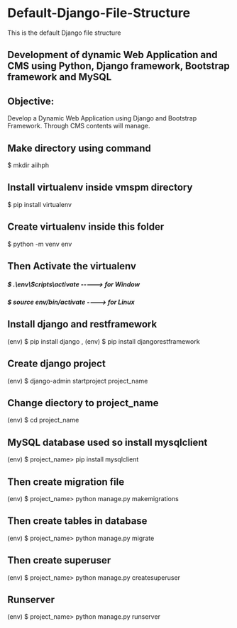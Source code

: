 # Default-Django-File-Structure
This is the default Django file structure


## Development of dynamic Web Application and CMS using Python, Django framework, Bootstrap framework and MySQL

## Objective:
Develop a Dynamic Web Application using Django and Bootstrap Framework. Through CMS contents will manage.

## Make directory using command
$ mkdir aiihph

## Install virtualenv inside vmspm directory
$ pip install virtualenv

## Create virtualenv inside this folder
$ python -m venv env 

## Then Activate the virtualenv
##### $ .\env\Scripts\activate   -----> for Window
##### $  source env/bin/activate  ----> for Linux

## Install django and restframework 
(env) $ pip install django , (env)  $ pip install djangorestframework

## Create django project 
(env)  $ django-admin startproject project_name

## Change diectory to project_name
(env)  $ cd project_name

## MySQL database used so install mysqlclient
(env) $ project_name> pip install mysqlclient

## Then create migration file
(env) $ project_name> python manage.py makemigrations

## Then create tables in database
(env) $ project_name> python manage.py migrate

## Then create superuser
(env) $ project_name> python manage.py createsuperuser

## Runserver
(env) $ project_name> python manage.py runserver

